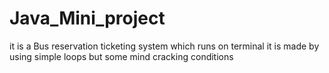 # Java_Mini_project
it is a Bus reservation ticketing system which runs on terminal it is  made by using simple loops but some mind cracking conditions
